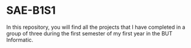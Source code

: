 # SAE-B1S1
In this repository, you will find all the projects that I have completed in a group of three during the first semester of my first year in the BUT Informatic.
